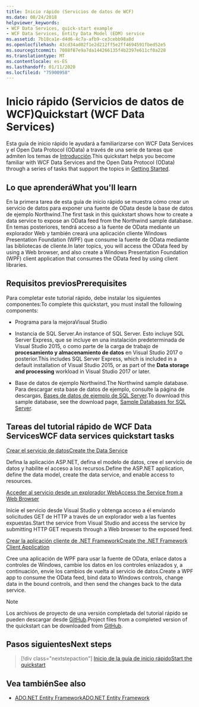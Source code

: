 ```yaml
---
title: Inicio rápido (Servicios de datos de WCF)
ms.date: 08/24/2018
helpviewer_keywords:
- WCF Data Services, quick-start example
- WCF Data Services, Entity Data Model (EDM) service
ms.assetid: 7b18ca1e-d4d6-4c7a-afb9-ce3cebb98a8d
ms.openlocfilehash: 43cd34ad02f1e2d212ff5e2ff4694591fbed52e5
ms.sourcegitcommit: 7088f87e9a7da144266135f4b2397e611cf0a228
ms.translationtype: MT
ms.contentlocale: es-ES
ms.lasthandoff: 01/11/2020
ms.locfileid: "75900958"
---
```

# <a name="quickstart-wcf-data-services"></a><span data-ttu-id="9e1b1-102">Inicio rápido (Servicios de datos de WCF)</span><span class="sxs-lookup"><span data-stu-id="9e1b1-102">Quickstart (WCF Data Services)</span></span>

<span data-ttu-id="9e1b1-103">Esta guía de inicio rápido le ayudará a familiarizarse con WCF Data Services y el Open Data Protocol (OData) a través de una serie de tareas que admiten los temas de [Introducción](getting-started-with-wcf-data-services.md).</span><span class="sxs-lookup"><span data-stu-id="9e1b1-103">This quickstart helps you become familiar with WCF Data Services and the Open Data Protocol (OData) through a series of tasks that support the topics in [Getting Started](getting-started-with-wcf-data-services.md).</span></span>

## <a name="what-youll-learn"></a><span data-ttu-id="9e1b1-104">Lo que aprenderá</span><span class="sxs-lookup"><span data-stu-id="9e1b1-104">What you'll learn</span></span>

<span data-ttu-id="9e1b1-105">En la primera tarea de esta guía de inicio rápido se muestra cómo crear un servicio de datos para exponer una fuente de OData desde la base de datos de ejemplo Northwind.</span><span class="sxs-lookup"><span data-stu-id="9e1b1-105">The first task in this quickstart shows how to create a data service to expose an OData feed from the Northwind sample database.</span></span> <span data-ttu-id="9e1b1-106">En temas posteriores, tendrá acceso a la fuente de OData mediante un explorador Web y también creará una aplicación cliente Windows Presentation Foundation (WPF) que consume la fuente de OData mediante las bibliotecas de cliente.</span><span class="sxs-lookup"><span data-stu-id="9e1b1-106">In later topics, you will access the OData feed by using a Web browser, and also create a Windows Presentation Foundation (WPF) client application that consumes the OData feed by using client libraries.</span></span>

## <a name="prerequisites"></a><span data-ttu-id="9e1b1-107">Requisitos previos</span><span class="sxs-lookup"><span data-stu-id="9e1b1-107">Prerequisites</span></span>

<span data-ttu-id="9e1b1-108">Para completar este tutorial rápido, debe instalar los siguientes componentes:</span><span class="sxs-lookup"><span data-stu-id="9e1b1-108">To complete this quickstart, you must install the following components:</span></span>

- <span data-ttu-id="9e1b1-109">Programa para la mejora</span><span class="sxs-lookup"><span data-stu-id="9e1b1-109">Visual Studio</span></span>

- <span data-ttu-id="9e1b1-110">Instancia de SQL Server.</span><span class="sxs-lookup"><span data-stu-id="9e1b1-110">An instance of SQL Server.</span></span> <span data-ttu-id="9e1b1-111">Esto incluye SQL Server Express, que se incluye en una instalación predeterminada de Visual Studio 2015, o como parte de la carga de trabajo de **procesamiento y almacenamiento de datos** en Visual Studio 2017 o posterior.</span><span class="sxs-lookup"><span data-stu-id="9e1b1-111">This includes SQL Server Express, which is included in a default installation of Visual Studio 2015, or as part of the **Data storage and processing** workload in Visual Studio 2017 or later.</span></span>

- <span data-ttu-id="9e1b1-112">Base de datos de ejemplo Northwind.</span><span class="sxs-lookup"><span data-stu-id="9e1b1-112">The Northwind sample database.</span></span> <span data-ttu-id="9e1b1-113">Para descargar esta base de datos de ejemplo, consulte la página de descargas, [Bases de datos de ejemplo de SQL Server](https://go.microsoft.com/fwlink/?linkid=24758).</span><span class="sxs-lookup"><span data-stu-id="9e1b1-113">To download this sample database, see the download page, [Sample Databases for SQL Server](https://go.microsoft.com/fwlink/?linkid=24758).</span></span>

## <a name="wcf-data-services-quickstart-tasks"></a><span data-ttu-id="9e1b1-114">Tareas del tutorial rápido de WCF Data Services</span><span class="sxs-lookup"><span data-stu-id="9e1b1-114">WCF data services quickstart tasks</span></span>

 [<span data-ttu-id="9e1b1-115">Crear el servicio de datos</span><span class="sxs-lookup"><span data-stu-id="9e1b1-115">Create the Data Service</span></span>](creating-the-data-service.md)

 <span data-ttu-id="9e1b1-116">Defina la aplicación ASP.NET, defina el modelo de datos, cree el servicio de datos y habilite el acceso a los recursos.</span><span class="sxs-lookup"><span data-stu-id="9e1b1-116">Define the ASP.NET application, define the data model, create the data service, and enable access to resources.</span></span>

 [<span data-ttu-id="9e1b1-117">Acceder al servicio desde un explorador Web</span><span class="sxs-lookup"><span data-stu-id="9e1b1-117">Access the Service from a Web Browser</span></span>](accessing-the-service-from-a-web-browser-wcf-data-services-quickstart.md)

 <span data-ttu-id="9e1b1-118">Inicie el servicio desde Visual Studio y obtenga acceso a él enviando solicitudes GET de HTTP a través de un explorador web a las fuentes expuestas.</span><span class="sxs-lookup"><span data-stu-id="9e1b1-118">Start the service from Visual Studio and access the service by submitting HTTP GET requests through a Web browser to the exposed feed.</span></span>

 [<span data-ttu-id="9e1b1-119">Crear la aplicación cliente de .NET Framework</span><span class="sxs-lookup"><span data-stu-id="9e1b1-119">Create the .NET Framework Client Application</span></span>](creating-the-dotnet-client-application-wcf-data-services-quickstart.md)

 <span data-ttu-id="9e1b1-120">Cree una aplicación de WPF para usar la fuente de OData, enlace datos a controles de Windows, cambie los datos en los controles enlazados y, a continuación, envíe los cambios de vuelta al servicio de datos.</span><span class="sxs-lookup"><span data-stu-id="9e1b1-120">Create a WPF app to consume the OData feed, bind data to Windows controls, change data in the bound controls, and then send the changes back to the data service.</span></span>

> [!NOTE]
> <span data-ttu-id="9e1b1-121">Los archivos de proyecto de una versión completada del tutorial rápido se pueden descargar desde [GitHub](https://github.com/microsoftarchive/msdn-code-gallery-community-s-z/tree/master/WCF%20Data%20Services%20Quickstart%20(OData%20Service%20and%20WPF%20Client)).</span><span class="sxs-lookup"><span data-stu-id="9e1b1-121">Project files from a completed version of the quickstart can be downloaded from [GitHub](https://github.com/microsoftarchive/msdn-code-gallery-community-s-z/tree/master/WCF%20Data%20Services%20Quickstart%20(OData%20Service%20and%20WPF%20Client)).</span></span>

## <a name="next-steps"></a><span data-ttu-id="9e1b1-122">Pasos siguientes</span><span class="sxs-lookup"><span data-stu-id="9e1b1-122">Next steps</span></span>

> [!div class="nextstepaction"]
> [<span data-ttu-id="9e1b1-123">Inicio de la guía de inicio rápido</span><span class="sxs-lookup"><span data-stu-id="9e1b1-123">Start the quickstart</span></span>](creating-the-data-service.md)

## <a name="see-also"></a><span data-ttu-id="9e1b1-124">Vea también</span><span class="sxs-lookup"><span data-stu-id="9e1b1-124">See also</span></span>

- [<span data-ttu-id="9e1b1-125">ADO.NET Entity Framework</span><span class="sxs-lookup"><span data-stu-id="9e1b1-125">ADO.NET Entity Framework</span></span>](../adonet/ef/index.md)
